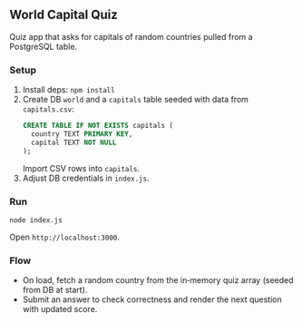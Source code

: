 ## World Capital Quiz

Quiz app that asks for capitals of random countries pulled from a PostgreSQL table.

### Setup
1. Install deps: `npm install`
2. Create DB `world` and a `capitals` table seeded with data from `capitals.csv`:
   ```sql
   CREATE TABLE IF NOT EXISTS capitals (
     country TEXT PRIMARY KEY,
     capital TEXT NOT NULL
   );
   ```
   Import CSV rows into `capitals`.
3. Adjust DB credentials in `index.js`.

### Run
```
node index.js
```
Open `http://localhost:3000`.

### Flow
- On load, fetch a random country from the in‑memory quiz array (seeded from DB at start).
- Submit an answer to check correctness and render the next question with updated score.


